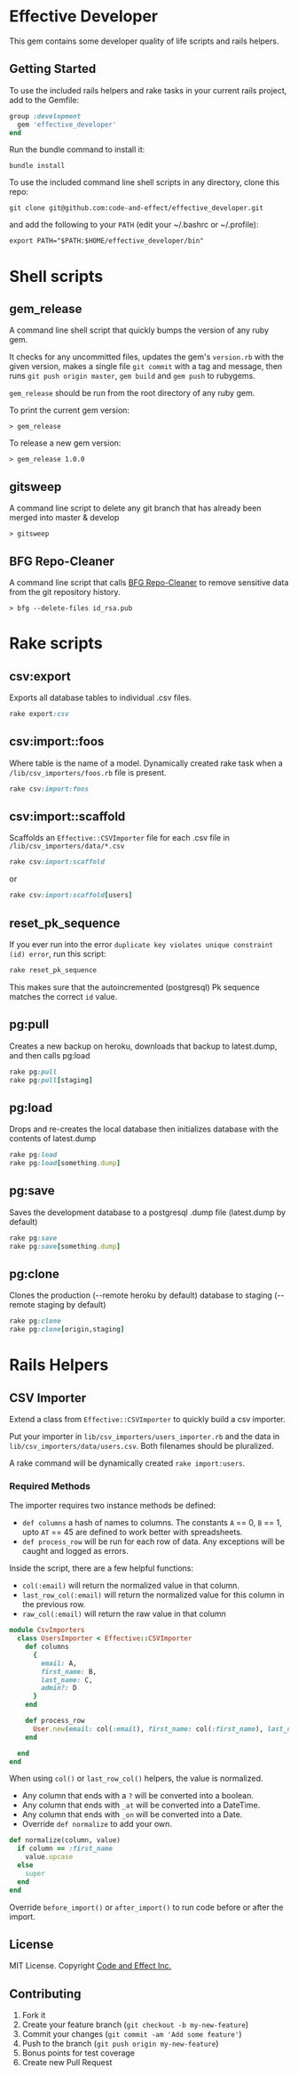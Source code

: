 # Effective Developer

This gem contains some developer quality of life scripts and rails helpers.

## Getting Started

To use the included rails helpers and rake tasks in your current rails project, add to the Gemfile:

```ruby
group :development
  gem 'effective_developer'
end
```

Run the bundle command to install it:

```console
bundle install
```

To use the included command line shell scripts in any directory, clone this repo:

```console
git clone git@github.com:code-and-effect/effective_developer.git
```

and add the following to your `PATH` (edit your ~/.bashrc or ~/.profile):

```console
export PATH="$PATH:$HOME/effective_developer/bin"
```

# Shell scripts

## gem_release

A command line shell script that quickly bumps the version of any ruby gem.

It checks for any uncommitted files, updates the gem's `version.rb` with the given version, makes a single file `git commit` with a tag and message, then runs `git push origin master`, `gem build` and `gem push` to rubygems.

`gem_release` should be run from the root directory of any ruby gem.

To print the current gem version:

```console
> gem_release
```

To release a new gem version:

```console
> gem_release 1.0.0
```

## gitsweep

A command line script to delete any git branch that has already been merged into master & develop

```console
> gitsweep
```

## BFG Repo-Cleaner

A command line script that calls [BFG Repo-Cleaner](https://rtyley.github.io/bfg-repo-cleaner/) to remove sensitive data from the git repository history.

```console
> bfg --delete-files id_rsa.pub
```

# Rake scripts

## csv:export

Exports all database tables to individual .csv files.

```ruby
rake export:csv
```

## csv:import::foos

Where table is the name of a model.  Dynamically created rake task when a `/lib/csv_importers/foos.rb` file is present.

```ruby
rake csv:import:foos
```

## csv:import::scaffold

Scaffolds an `Effective::CSVImporter` file for each .csv file in `/lib/csv_importers/data/*.csv`

```ruby
rake csv:import:scaffold
```

or

```ruby
rake csv:import:scaffold[users]
```

## reset_pk_sequence

If you ever run into the error `duplicate key violates unique constraint (id) error`, run this script:

```ruby
rake reset_pk_sequence
```

This makes sure that the autoincremented (postgresql) Pk sequence matches the correct `id` value.

## pg:pull

Creates a new backup on heroku, downloads that backup to latest.dump, and then calls pg:load

```ruby
rake pg:pull
rake pg:pull[staging]
```

## pg:load

Drops and re-creates the local database then initializes database with the contents of latest.dump

```ruby
rake pg:load
rake pg:load[something.dump]
```

## pg:save

Saves the development database to a postgresql .dump file (latest.dump by default)

```ruby
rake pg:save
rake pg:save[something.dump]
```

## pg:clone

Clones the production (--remote heroku by default) database to staging (--remote staging by default)

```ruby
rake pg:clone
rake pg:clone[origin,staging]
```

# Rails Helpers

## CSV Importer

Extend a class from `Effective::CSVImporter` to quickly build a csv importer.

Put your importer in `lib/csv_importers/users_importer.rb` and the data in `lib/csv_importers/data/users.csv`.  Both filenames should be pluralized.

A rake command will be dynamically created `rake import:users`.

### Required Methods

The importer requires two instance methods be defined:

- `def columns` a hash of names to columns.  The constants `A` == 0, `B` == 1, upto `AT` == 45 are defined to work better with spreadsheets.
- `def process_row` will be run for each row of data.  Any exceptions will be caught and logged as errors.

Inside the script, there are a few helpful functions:

- `col(:email)` will return the normalized value in that column.
- `last_row_col(:email)` will return the normalized value for this column in the previous row.
- `raw_col(:email)` will return the raw value in that column

```ruby
module CsvImporters
  class UsersImporter < Effective::CSVImporter
    def columns
      {
        email: A,
        first_name: B,
        last_name: C,
        admin?: D
      }
    end

    def process_row
      User.new(email: col(:email), first_name: col(:first_name), last_name: col(:last_name), admin: col(:admin?)).save!
    end

  end
end
```

When using `col()` or `last_row_col()` helpers, the value is normalized.

- Any column that ends with a `?` will be converted into a boolean.
- Any column that ends with `_at` will be converted into a DateTime.
- Any column that ends with `_on` will be converted into a Date.
- Override `def normalize` to add your own.

```ruby
def normalize(column, value)
  if column == :first_name
    value.upcase
  else
    super
  end
end
```

Override `before_import()` or `after_import()` to run code before or after the import.

## License

MIT License.  Copyright [Code and Effect Inc.](http://www.codeandeffect.com/)

## Contributing

1. Fork it
2. Create your feature branch (`git checkout -b my-new-feature`)
3. Commit your changes (`git commit -am 'Add some feature'`)
4. Push to the branch (`git push origin my-new-feature`)
5. Bonus points for test coverage
6. Create new Pull Request
